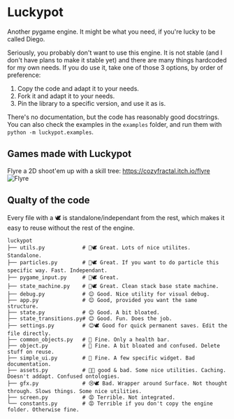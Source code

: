 # Luckypot

Another pygame engine. It might be what you need, if you're lucky to be called Diego.

Seriously, you probably don't want to use this engine.
It is not stable (and I don't have plans to make it stable yet) and there are many things hardcoded for my own needs.
If you do use it, take one of those 3 options, by order of preference:
1. Copy the code and adapt it to your needs.
2. Fork it and adapt it to your needs.
3. Pin the library to a specific version, and use it as is.

There's no documentation, but the code has reasonably good docstrings.
You can also check the examples in the `examples` folder, and run them with
`python -m luckypot.examples`.


## Games made with Luckypot

Flyre a 2D shoot'em up with a skill tree: https://cozyfractal.itch.io/flyre
![Flyre](https://img.itch.zone/aW1nLzU2NDIwMDUucG5n/original/Yl3rUc.png)


## Qualty of the code

Every file with a 🕊️ is standalone/independant from the rest, which makes it
easy to reuse without the rest of the engine.

```
luckypot
├── utils.py            # 🌟🕊️ Great. Lots of nice utilites. Standalone.
├── particles.py        # 🌟🕊️ Great. If you want to do particle this specific way. Fast. Independant.
├── pygame_input.py     # 🌟🕊️ Great.
├── state_machine.py    # 🌟🕊️ Great. Clean stack base state machine.
├── debug.py            # 😊 Good. Nice utility for visual debug.
├── app.py              # 😊 Good, provided you want the same structure.
├── state.py            # 😊 Good. A bit bloated.
├── state_transitions.py# 😊 Good. Fun. Does the job.
├── settings.py         # 😊🕊️ Good for quick permanent saves. Edit the file directly.
├── common_objects.py   # 🤷‍ Fine. Only a health bar.
├── object.py           # 🤷‍ Fine. A bit bloated and confused. Delete stuff on reuse.
├── simple_ui.py        # 🤷‍ Fine. A few specific widget. Bad documentation.
├── assets.py           # 🤷‍🕊️ good & bad. Some nice utilities. Caching. Doesn't addapt. Confused ontologies.
├── gfx.py              # 😢🕊️ Bad. Wrapper around Surface. Not thought through. Slows things. Some nice utilities.
├── screen.py           # 😡 Terrible. Not integrated.
└── constants.py        # 😡 Terrible if you don't copy the engine folder. Otherwise fine.
```